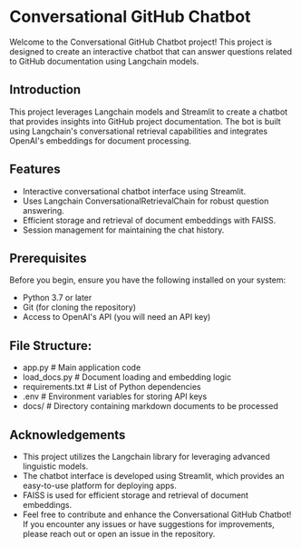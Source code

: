 # Conversational GitHub Chatbot

Welcome to the Conversational GitHub Chatbot project! This project is designed to create an interactive chatbot that can answer questions related to GitHub documentation using Langchain models.

## Introduction

This project leverages Langchain models and Streamlit to create a chatbot that provides insights into GitHub project documentation. The bot is built using Langchain's conversational retrieval capabilities and integrates OpenAI's embeddings for document processing.

## Features

- Interactive conversational chatbot interface using Streamlit.
- Uses Langchain ConversationalRetrievalChain for robust question answering.
- Efficient storage and retrieval of document embeddings with FAISS.
- Session management for maintaining the chat history.

## Prerequisites

Before you begin, ensure you have the following installed on your system:

- Python 3.7 or later
- Git (for cloning the repository)
- Access to OpenAI's API (you will need an API key)
   
## File Structure:

 - app.py                # Main application code
 - load_docs.py          # Document loading and embedding logic
 - requirements.txt      # List of Python dependencies
 - .env                  # Environment variables for storing API keys
 - docs/                 # Directory containing markdown documents to be processed

## Acknowledgements
 - This project utilizes the Langchain library for leveraging advanced linguistic models.
 - The chatbot interface is developed using Streamlit, which provides an easy-to-use platform for deploying apps.
 - FAISS is used for efficient storage and retrieval of document embeddings.
 - Feel free to contribute and enhance the Conversational GitHub Chatbot! If you encounter any issues or have suggestions for improvements, please reach out or open an issue in the repository.

